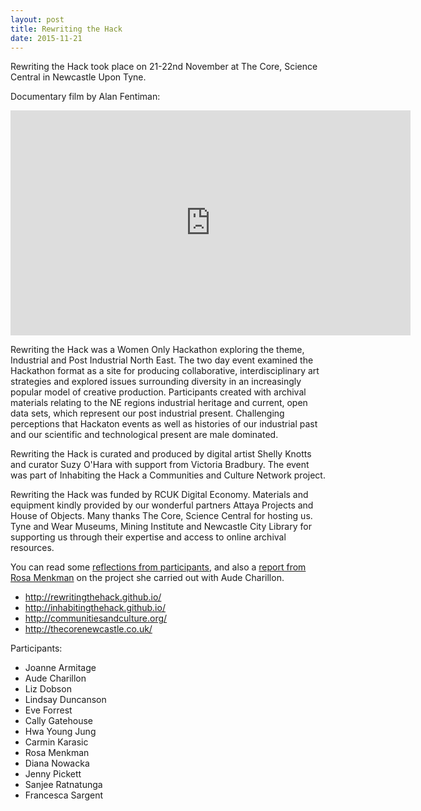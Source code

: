 ```yaml
---
layout: post
title: Rewriting the Hack
date: 2015-11-21
---
```


Rewriting the Hack took place on 21-22nd November at The Core, Science
Central in Newcastle Upon Tyne.

Documentary film by Alan Fentiman:

<iframe src="https://player.vimeo.com/video/148378888" width="640" height="360" frameborder="0" webkitallowfullscreen mozallowfullscreen allowfullscreen></iframe>

Rewriting the Hack was a Women Only Hackathon exploring the theme,
Industrial and Post Industrial North East. The two day event examined
the Hackathon format as a site for producing collaborative,
interdisciplinary art strategies and explored issues surrounding
diversity in an increasingly popular model of creative
production. Participants created with archival materials relating to
the NE regions industrial heritage and current, open data sets, which
represent our post industrial present. Challenging perceptions that
Hackaton events as well as histories of our industrial past and our
scientific and technological present are male dominated.

Rewriting the Hack is curated and produced by digital artist Shelly
Knotts and curator Suzy O'Hara with support from Victoria
Bradbury. The event was part of Inhabiting the Hack a Communities and
Culture Network project.

Rewriting the Hack was funded by RCUK Digital Economy. Materials and
equipment kindly provided by our wonderful partners Attaya Projects
and House of Objects. Many thanks The Core, Science Central for
hosting us. Tyne and Wear Museums, Mining Institute and Newcastle City
Library for supporting us through their expertise and access to online
archival resources.

You can read some [reflections from participants](http://rewritingthehack.github.io/reflections.html), and also a [report from Rosa Menkman](http://rosa-menkman.blogspot.co.uk/2016/05/re-writing-hack.html) on the project she carried out with Aude Charillon.

* http://rewritingthehack.github.io/
* http://inhabitingthehack.github.io/
* http://communitiesandculture.org/
* http://thecorenewcastle.co.uk/

Participants:

* Joanne Armitage
* Aude Charillon
* Liz Dobson
* Lindsay Duncanson
* Eve Forrest
* Cally Gatehouse
* Hwa Young Jung
* Carmin Karasic
* Rosa Menkman
* Diana Nowacka
* Jenny Pickett
* Sanjee Ratnatunga
* Francesca Sargent

